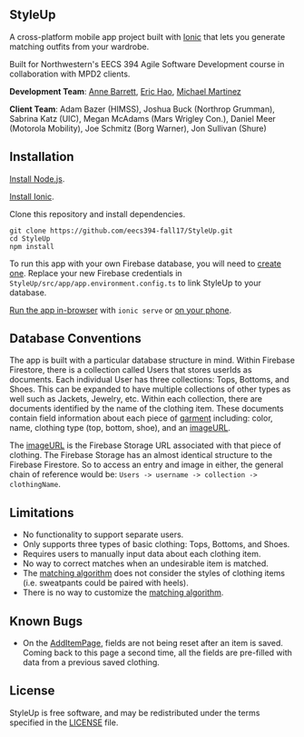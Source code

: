 ## StyleUp

A cross-platform mobile app project built with [Ionic](https://ionicframework.com/docs) that lets you generate matching outfits from your wardrobe.

Built for Northwestern's EECS 394 Agile Software Development course in collaboration with MPD2 clients.

**Development Team**: [Anne Barrett](https://github.com/anneb1397), [Eric Hao](https://github.com/brotatotes/), [Michael Martinez](https://github.com/freetostones)

**Client Team**: Adam Bazer (HIMSS), Joshua Buck (Northrop Grumman), Sabrina Katz (UIC), Megan McAdams (Mars Wrigley Con.), Daniel Meer (Motorola Mobility), Joe Schmitz (Borg Warner), Jon Sullivan (Shure)

## Installation

[Install Node.js](https://nodejs.org/en/download/package-manager/).

[Install Ionic](https://ionicframework.com/docs/intro/installation/).

Clone this repository and install dependencies.
```
git clone https://github.com/eecs394-fall17/StyleUp.git
cd StyleUp
npm install
```

To run this app with your own Firebase database, you will need to [create one](https://firebase.google.com/docs/web/setup?authuser=1). Replace your new Firebase credentials in `StyleUp/src/app/app.environment.config.ts` to link StyleUp to your database.

[Run the app in-browser](https://ionicframework.com/docs/intro/tutorial/#viewing-the-app-in-a-browser) with `ionic serve` or [on your phone](https://ionicframework.com/docs/intro/deploying/).

## Database Conventions

The app is built with a particular database structure in mind. Within Firebase Firestore, there is a collection called Users that stores userIds as documents. Each individual User has three collections: Tops, Bottoms, and Shoes. This can be expanded to have multiple collections of other types as well such as Jackets, Jewelry, etc. Within each collection, there are documents identified by the name of the clothing item. These documents contain field information about each piece of [garment] including: color, name, clothing type (top, bottom, shoe), and an [imageURL].

The [imageURL] is the Firebase Storage URL associated with that piece of clothing. The Firebase Storage has an almost identical structure to the Firebase Firestore. So to access an entry and image in either, the general chain of reference would be: `Users -> username -> collection -> clothingName`.

[garment]: /src/models/garment.ts
[imageURL]: https://firebase.google.com/docs/storage/web/download-files

## Limitations

- No functionality to support separate users.
- Only supports three types of basic clothing: Tops, Bottoms, and Shoes.
- Requires users to manually input data about each clothing item.
- No way to correct matches when an undesirable item is matched.
- The [matching algorithm] does not consider the styles of clothing items (i.e. sweatpants could be paired with heels).
- There is no way to customize the [matching algorithm].

[matching algorithm]: /src/providers/match-service/match-service.ts

## Known Bugs

- On the [AddItemPage](/src/pages/add-item/add-item.ts), fields are not being reset after an item is saved. Coming back to this page a second time, all the fields are pre-filled with data from a previous saved clothing. 

## License

StyleUp is free software, and may be redistributed under the terms specified in the [LICENSE] file.

[LICENSE]: /LICENSE
